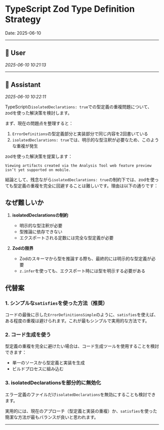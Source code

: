 # TypeScript Zod Type Definition Strategy

Date: 2025-06-10

---

## 👤 User
*2025-06-10 10:21:13*



---

## 🤖 Assistant
*2025-06-10 10:22:11*

TypeScriptの`isolatedDeclarations: true`での型定義の重複問題について、zodを使った解決策を検討します。

まず、現在の問題点を整理すると：
1. `ErrorDefinitions`の型定義部分と実装部分で同じ内容を2回書いている
2. `isolatedDeclarations: true`では、明示的な型注釈が必要なため、このような重複が発生

zodを使った解決策を提案します：
```
Viewing artifacts created via the Analysis Tool web feature preview isn’t yet supported on mobile.
```

結論として、残念ながら`isolatedDeclarations: true`の制約下では、zodを使っても型定義の重複を完全に回避することは難しいです。理由は以下の通りです：

## なぜ難しいか

1. **isolatedDeclarationsの制約**
   - 明示的な型注釈が必要
   - 型推論に依存できない
   - エクスポートされる定数には完全な型定義が必要

2. **Zodの限界**
   - Zodのスキーマから型を推論する際も、最終的には明示的な型定義が必要
   - `z.infer`を使っても、エクスポート時には型を明示する必要がある

## 代替案

### 1. シンプルな`satisfies`を使った方法（推奨）
コードの最後に示した`ErrorDefinitionsSimple`のように、`satisfies`を使えば、ある程度の重複は避けられます。これが最もシンプルで実用的な方法です。

### 2. コード生成を使う
型定義の重複を完全に避けたい場合は、コード生成ツールを使用することを検討できます：
- 単一のソースから型定義と実装を生成
- ビルドプロセスに組み込む

### 3. isolatedDeclarationsを部分的に無効化
エラー定義のファイルだけ`isolatedDeclarations`を無効にすることも検討できます。

実用的には、現在のアプローチ（型定義と実装の重複）か、`satisfies`を使った簡潔な方法が最もバランスが良いと思われます。

---
